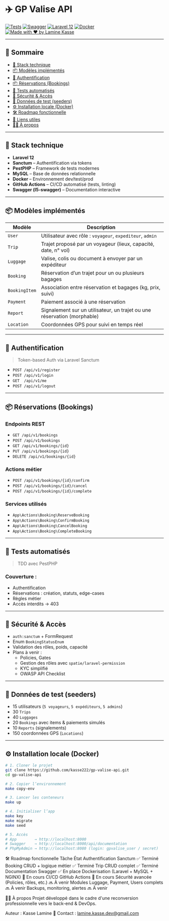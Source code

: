 # ✈️ GP Valise API

[![Tests](https://github.com/kasse222/gp-valise-api/actions/workflows/ci.yml/badge.svg)](https://github.com/kasse222/gp-valise-api/actions)
[![Swagger](https://img.shields.io/badge/docs-swagger-blue.svg)](http://localhost:8000/api/documentation)
[![Laravel 12](https://img.shields.io/badge/Laravel-12-red.svg)](https://laravel.com)
[![Docker](https://img.shields.io/badge/containerized-Docker-blue)](https://www.docker.com/)
[![Made with ❤️ by Lamine Kasse](https://img.shields.io/badge/made%20by-Lamine%20Kasse-%23ff69b4)](mailto:laminekasse.dev@gmail.com)

---

## 🧭 Sommaire

-   [🚀 Stack technique](#-stack-technique)
-   [📦 Modèles implémentés](#-modèles-implémentés)
-   [🔐 Authentification](#-authentification)
-   [📦 Réservations (Bookings)](#-réservations-bookings)
-   [🧪 Tests automatisés](#-tests-automatisés)
-   [🧱 Sécurité & Accès](#-sécurité--accès)
-   [🧬 Données de test (seeders)](#-données-de-test-seeders)
-   [⚙️ Installation locale (Docker)](#️-installation-locale-docker)
-   [🛠️ Roadmap fonctionnelle](#️-roadmap-fonctionnelle)
-   [🔗 Liens utiles](#-liens-utiles)
-   [👨‍💻 À propos](#-à-propos)

---

## 🚀 Stack technique

-   **Laravel 12**
-   **Sanctum** – Authentification via tokens
-   **PestPHP** – Framework de tests modernes
-   **MySQL** – Base de données relationnelle
-   **Docker** – Environnement dev/test/prod
-   **GitHub Actions** – CI/CD automatisé (tests, linting)
-   **Swagger (l5-swagger)** – Documentation interactive

---

## 📦 Modèles implémentés

| Modèle        | Description                                                              |
| ------------- | ------------------------------------------------------------------------ |
| `User`        | Utilisateur avec rôle : `voyageur`, `expediteur`, `admin`                |
| `Trip`        | Trajet proposé par un voyageur (lieux, capacité, date, n° vol)           |
| `Luggage`     | Valise, colis ou document à envoyer par un expéditeur                    |
| `Booking`     | Réservation d’un trajet pour un ou plusieurs bagages                     |
| `BookingItem` | Association entre réservation et bagages (kg, prix, suivi)               |
| `Payment`     | Paiement associé à une réservation                                       |
| `Report`      | Signalement sur un utilisateur, un trajet ou une réservation (morphable) |
| `Location`    | Coordonnées GPS pour suivi en temps réel                                 |

---

## 🔐 Authentification

> Token-based Auth via Laravel Sanctum

-   `POST /api/v1/register`
-   `POST /api/v1/login`
-   `GET  /api/v1/me`
-   `POST /api/v1/logout`

---

## 📦 Réservations (Bookings)

### Endpoints REST

-   `GET /api/v1/bookings`
-   `POST /api/v1/bookings`
-   `GET /api/v1/bookings/{id}`
-   `PUT /api/v1/bookings/{id}`
-   `DELETE /api/v1/bookings/{id}`

### Actions métier

-   `POST /api/v1/bookings/{id}/confirm`
-   `POST /api/v1/bookings/{id}/cancel`
-   `POST /api/v1/bookings/{id}/complete`

### Services utilisés

-   `App\Actions\Booking\ReserveBooking`
-   `App\Actions\Booking\ConfirmBooking`
-   `App\Actions\Booking\CancelBooking`
-   `App\Actions\Booking\CompleteBooking`

---

## 🧪 Tests automatisés

> TDD avec PestPHP

### Couverture :

-   Authentification
-   Réservations : création, statuts, edge-cases
-   Règles métier
-   Accès interdits → 403

---

## 🧱 Sécurité & Accès

-   `auth:sanctum` + FormRequest
-   Enum `BookingStatusEnum`
-   Validation des rôles, poids, capacité
-   Plans à venir :
    -   Policies, Gates
    -   Gestion des rôles avec `spatie/laravel-permission`
    -   KYC simplifié
    -   OWASP API Checklist

---

## 🧬 Données de test (seeders)

-   15 utilisateurs (`5 voyageurs`, `5 expéditeurs`, `5 admins`)
-   30 `Trips`
-   40 `Luggages`
-   20 `Bookings` avec items & paiements simulés
-   10 `Reports` (signalements)
-   150 coordonnées GPS (`Locations`)

---

## ⚙️ Installation locale (Docker)

```bash
# 1. Cloner le projet
git clone https://github.com/kasse222/gp-valise-api.git
cd gp-valise-api

# 2. Copier l’environnement
make copy-env

# 3. Lancer les conteneurs
make up

# 4. Initialiser l’app
make key
make migrate
make seed

# 5. Accès
# App        → http://localhost:8000
# Swagger    → http://localhost:8000/api/documentation
# PhpMyAdmin → http://localhost:8080 (login: gpvalise_user / secret)
```

🛠️ Roadmap fonctionnelle
Tâche État
Authentification Sanctum ✅ Terminé
Booking CRUD + logique métier ✅ Terminé
Trip CRUD complet ✅ Terminé
Documentation Swagger ✅ En place
Dockerisation (Laravel + MySQL + NGINX) 🔄 En cours
CI/CD GitHub Actions 🔄 En cours
Sécurité avancée (Policies, rôles, etc.) 🔜 À venir
Modules Luggage, Payment, Users complets 🔜 À venir
Backups, monitoring, alertes 🔜 À venir

👨‍💻 À propos
Projet développé dans le cadre d'une reconversion professionnelle vers le back-end & DevOps.

Auteur : Kasse Lamine
📧 Contact : lamine.kasse.dev@gmail.com
